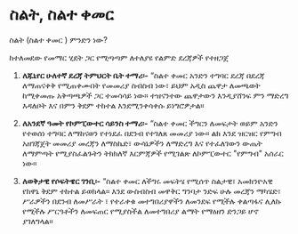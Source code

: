 # ስልት, ስልተ ቀመር 
ስልት (ስልተ ቀመር ) ምንድን ነው?

ከተለመደው የመማር ሂደት ጋር የሚጣጣም ለተለያዩ የልምድ ደረጃዎች የተዘጋጀ

1. **ለጁኒየር ሁለተኛ ደረጃ ትምህርት ቤት ተማሪ፡-** “ስልተ ቀመር  አንድን ተግባር ደረጃ በደረጃ ለማጠናቀቅ የሚጠቀሙበት የመመሪያ ስብስብ ነው፣ ይህም አዲስ ጨዋታ ለመጫወት ከሚቀመጡ አቅጣጫዎች ጋር ተመሳሳይ ነው። ተዝናንተው ጨዋታውን እንዲያሸንፍ ምን ማድረግ እዳለቦት እና በምን ቅደም ተከተል እንደሚንቀሳቀሱ ይነግሮዎታል።

2. **ለአንደኛ ዓመት የኮምፒውተር ሳይንስ ተማሪ፡-** “ስልተ ቀመር ችግርን ለመፍታት ወይም አንድን የተወሰነ ተግባር ለማከናወን የተነደፈ በደንብ የተገለጸ መመሪያ ነው። ልክ እንደ ዝርዝር የምግብ አዘገጃጀት መመሪያ መረጃን ለማስኬድ፣ ውሳኔዎችን ለማድረግ እና የተፈለገውን ውጤት ለማምጣት የሚያስፈልጉትን ትክክለኛ እርምጃዎች የሚገልጽ ለኮምፒውተር "የምግብ" አሰራር ነው።

3. **ለወቅታዊ የሶፍትዌር ገንቢ፡-** “ስልተ ቀመር ለችግሩ መፍትሄ የሚሰጥ ስልታዊ፣ አመክንዮአዊ የክዋኔ ቅደም ተከተል ይወክላል። እንደ ውስብስብ መዋቅር ግንባታ ንድፍ ሁሉ መረጃን ማካሄድ፣ ሥራዎችን በደንብ ለመሥራት ፣ የተራቀቁ መተግበሪያዋችን ለመንደፍ የሚችሉ ቀልጣፋና ሊለኩ የሚችሉ ሥርዓቶችን ለመፍጠር የሚያስችል ለመተግበሪያ ልማት የማዕዘን ድንጋይ ሆኖ ያገለግላል።